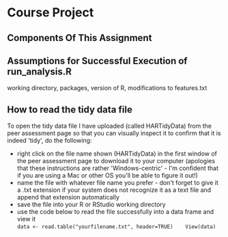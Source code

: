 # Course Project

## Components Of This Assignment

## Assumptions for Successful Execution of run_analysis.R

working directory, packages, version of R, modifications to features.txt

## How to read the tidy data file

To open the tidy data file I have uploaded (called HARTidyData) from the peer assessment page so that you can visually inspect it to confirm that it is indeed 'tidy', do the following:

* right click on the file name shown (HARTidyData) in the first window of the peer assessment page to download it to your computer (apologies that these instructions are rather 'Windows-centric' - I'm confident that if you are using a Mac or other OS you'll be able to figure it out!)
* name the file with whatever file name you prefer - don't forget to give it a .txt extension if your system does not recognize it as a text file and append that extension automatically
* save the file into your R or RStudio working directory
* use the code below to read the file successfully into a data frame and view it   
   `data <- read.table("yourfilename.txt", header=TRUE)   
    View(data)`
   
